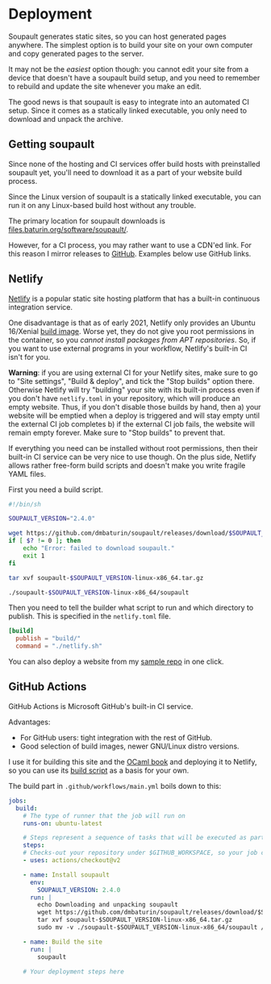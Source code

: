 # Deployment

<div id="generated-toc"> </div>

Soupault generates static sites, so you can host generated pages anywhere.
The simplest option is to build your site on your own computer and copy generated
pages to the server.

It may not be the _easiest_ option though: you cannot edit your site from a device
that doesn't have a soupault build setup, and you need to remember to rebuild and update
the site whenever you make an edit.

The good news is that soupault is easy to integrate into an automated CI setup.
Since it comes as a statically linked executable, you only need to download
and unpack the archive.

## Getting soupault

Since none of the hosting and CI services offer build hosts with preinstalled soupault yet,
you'll need to download it as a part of your website build process.

Since the Linux version of soupault is a statically linked executable, you can run it on any Linux-based build host without any trouble.

The primary location for soupault downloads is [files.baturin.org/software/soupault/](https://files.baturin.org/software/soupault/).

However, for a CI process, you may rather want to use a CDN'ed link. For this reason I mirror releases to [GitHub](https://github.com/dmbaturin/soupault/releases).
Examples below use GitHub links.

## Netlify

[Netlify](https://netlify.com) is a popular static site hosting platform
that has a built-in continuous integration service.

One disadvantage is that as of early 2021, Netlify only provides an Ubuntu 16/Xenial [build image](https://github.com/netlify/build-image).
Worse yet, they do not give you root permissions in the container, so you _cannot install packages from APT repositories_.
So, if you want to use external programs in your workflow, Netlify's built-in CI isn't for you.

**Warning**: if you are using external CI for your Netlify sites, make sure to go to "Site settings", "Build & deploy",
and tick the "Stop builds" option there. Otherwise Netlify will try "building" your site with its built-in process
even if you don't have `netlify.toml` in your repository, which will produce an empty website.
Thus, if you don't disable those builds by hand, then a) your website will be emptied when a deploy is triggered
and will stay empty until the external CI job completes b) if the external CI job fails, the website will remain empty forever.
Make sure to "Stop builds" to prevent that.

If everything you need can be installed without root permissions, then their built-in CI service can be very nice to use though.
On the plus side, Netlify allows rather free-form build scripts and doesn't make you write fragile YAML files.

First you need a build script.

```bash
#!/bin/sh

SOUPAULT_VERSION="2.4.0"

wget https://github.com/dmbaturin/soupault/releases/download/$SOUPAULT_VERSION/soupault-$SOUPAULT_VERSION-linux-x86_64.tar.gz
if [ $? != 0 ]; then
    echo "Error: failed to download soupault."
    exit 1
fi

tar xvf soupault-$SOUPAULT_VERSION-linux-x86_64.tar.gz

./soupault-$SOUPAULT_VERSION-linux-x86_64/soupault
```

Then you need to tell the builder what script to run and which directory to publish.
This is specified in the `netlify.toml` file.

```toml
[build]
  publish = "build/"
  command = "./netlify.sh"
```

You can also deploy a website from my [sample repo](https://app.netlify.com/start/deploy?repository=dmbaturin/soupault-sample-blog) in one click.

## GitHub Actions

GitHub Actions is Microsoft GitHub's built-in CI service.

Advantages:

* For GitHub users: tight integration with the rest of GitHub.
* Good selection of build images, newer GNU/Linux distro versions.

I use it for building this site and the [OCaml book](https://ocamlbook.org) and deploying it to Netlify,
so you can use its [build script](https://github.com/dmbaturin/ocaml-book/blob/master/.github/workflows/main.yml) as a basis for your own.

The build part in `.github/workflows/main.yml` boils down to this:

```yaml
jobs:
  build:
    # The type of runner that the job will run on
    runs-on: ubuntu-latest

    # Steps represent a sequence of tasks that will be executed as part of the job
    steps:
    # Checks-out your repository under $GITHUB_WORKSPACE, so your job can access it
    - uses: actions/checkout@v2

    - name: Install soupault
      env:
        SOUPAULT_VERSION: 2.4.0
      run: |
        echo Downloading and unpacking soupault
        wget https://github.com/dmbaturin/soupault/releases/download/$SOUPAULT_VERSION/soupault-$SOUPAULT_VERSION-linux-x86_64.tar.gz
        tar xvf soupault-$SOUPAULT_VERSION-linux-x86_64.tar.gz
        sudo mv -v ./soupault-$SOUPAULT_VERSION-linux-x86_64/soupault /usr/bin/

    - name: Build the site
      run: |
        soupault

    # Your deployment steps here
```
